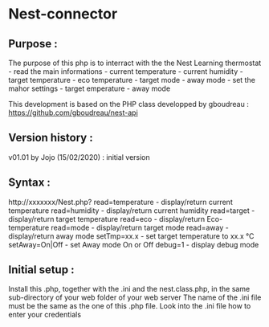 # Nest-connector
Purpose :
---------
The purpose of this php is to interract with the the Nest Learning thermostat
	- read the main informations 
		- current temperature
		- current humidity
		- target temperature
		- eco temperature
		- target mode
		- away mode
	- set  the mahor settings
		- target emperature
		- away mode

This development is based on the PHP class developped by gboudreau :
https://github.com/gboudreau/nest-api

Version history :
-----------------
v01.01 by Jojo 		(15/02/2020)	: initial version

Syntax :
--------
http://xxxxxxx/Nest.php?
	read=temperature 			 	- display/return current temperature
	read=humidity					- display/return current humidity
	read=target 					- display/return target temperature
	read=eco 						- display/return Eco-temperature
	read=mode 						- display/return target mode
	read=away 						- display/return away mode
	setTmp=xx.x 					- set target temperature to xx.x °C
	setAway=On|Off 					- set Away mode On or Off
	debug=1 						- display debug mode

Initial setup :
----------------
Install this .php, together with the .ini and the nest.class.php, in the same sub-directory of your web folder of your web server
The name of the .ini file must be the same as the one of this .php file.
Look into the .ini file how to enter your credentials
